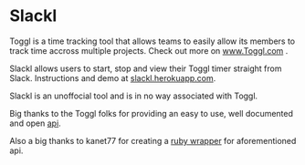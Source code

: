 Slackl
================

Toggl is a time tracking tool that allows teams to easily allow its members to track time accross multiple projects. Check out more on www.Toggl.com .

Slackl allows users to start, stop and view their Toggl timer straight from Slack. Instructions and demo at <a href="http://slackl.herokuapp.com">slackl.herokuapp.com</a>.

Slackl is an unoffocial tool and is in no way associated with Toggl. 

Big thanks to the Toggl folks for providing an easy to use, well documented and open <a href="https://github.com/toggl/toggl_api_docs" target="blank">api</a>. 

Also a big thanks to kanet77 for creating a <a href="https://github.com/kanet77/togglv8" target="blank">ruby wrapper</a> for aforementioned api.
